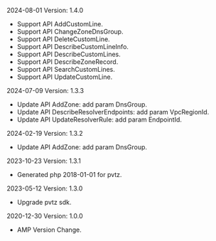 2024-08-01 Version: 1.4.0
- Support API AddCustomLine.
- Support API ChangeZoneDnsGroup.
- Support API DeleteCustomLine.
- Support API DescribeCustomLineInfo.
- Support API DescribeCustomLines.
- Support API DescribeZoneRecord.
- Support API SearchCustomLines.
- Support API UpdateCustomLine.


2024-07-09 Version: 1.3.3
- Update API AddZone: add param DnsGroup.
- Update API DescribeResolverEndpoints: add param VpcRegionId.
- Update API UpdateResolverRule: add param EndpointId.


2024-02-19 Version: 1.3.2
- Update API AddZone: add param DnsGroup.


2023-10-23 Version: 1.3.1
- Generated php 2018-01-01 for pvtz.

2023-05-12 Version: 1.3.0
- Upgrade pvtz sdk.

2020-12-30 Version: 1.0.0
- AMP Version Change.

